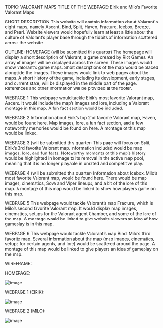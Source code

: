 TOPIC: VALORANT MAPS
TITLE OF THE WEBPAGE: Eirik and Milo’s Favorite Valorant Maps

SHORT DESCRIPTION
This website will contain information about Valorant's eight maps, namely Ascent, Bind, Split, Haven, Fracture, Icebox, Breeze, and Pearl. Website viewers would hopefully learn at least a little about the culture of Valorant’s player base through the tidbits of information scattered across the website.

OUTLINE:
HOMEPAGE (will be submitted this quarter)
The homepage will display a short description of Valorant, a game created by Riot Games. An array of images will be displayed across the screen. These images would show Valorant's game maps. Short descriptions of the map would be placed alongside the images. These images would link to web pages about the maps. A short history of the game, including its development, early stages, and current state, will be displayed in the middle part of the page. References and other information will be provided at the footer.

WEBPAGE 1
This webpage would tackle Eirik’s most favorite Valorant map, Ascent. It would include the map’s images and lore, including a Valorant montage in this map. A fun fact section would be included.

WEBPAGE 2 
Information about Eirik’s top 2nd favorite Valorant map, Haven, would be found here. Map images, lore, a fun fact section, and a few noteworthy memories would be found on here. A montage of this map would be linked.

WEBPAGE 3 (will be submitted this quarter)
This page will focus on Split, Eirik’s 3rd favorite Valorant map. Information included would be map images, lore, and fun facts. Noteworthy moments of this map’s history would be highlighted in homage to its removal in the active map pool, meaning that it is no longer playable in unrated and competitive play.

WEBPAGE 4 (will be submitted this quarter) 
Information about Icebox, Milo’s most favorite Valorant map, would be found here. There would be map images, cinematics, Sova and Viper lineups, and a bit of the lore of this map. A montage of this map would be linked to show how players game on this map.

WEBPAGE 5
This webpage would tackle Valorant’s map Fracture, which is Milo’s second favorite Valorant map. It would display map images, cinematics, setups for the Valorant agent Chamber, and some of the lore of the map. A montage would be linked to give website viewers an idea of how gameplay is in this map.

WEBPAGE 6
This webpage would tackle Valorant’s map Bind, Milo’s third favorite map. Several information about the map (map images, cinematics, setups for certain agents, and lore) would be scattered around the page. A montage of this map would be linked to give players an idea of gameplay on the map.


WIREFRAME:

HOMEPAGE:

![image](https://user-images.githubusercontent.com/112594469/190385581-8672cfe0-ff3d-47a3-a233-33d78d652a15.png)

WEBPAGE 1 (EIRIK):

![image](https://user-images.githubusercontent.com/112594469/190386535-f4434532-088e-49a1-990a-bbd649535d8e.png)

WEBPAGE 2 (MILO):

![image](https://user-images.githubusercontent.com/112594469/190386888-636958f0-88c2-4a78-ba1c-cb40bd0fded3.png)
